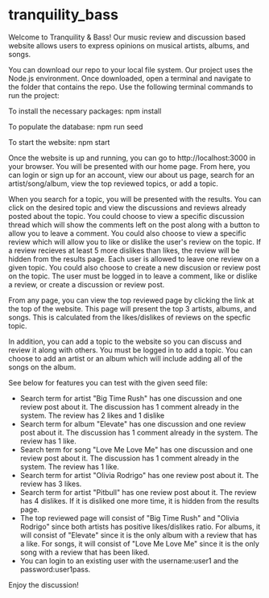 # tranquility_bass

Welcome to Tranquility & Bass! Our music review and discussion based website allows users to express opinions on musical artists, albums, and songs. 

You can download our repo to your local file system. Our project uses the Node.js environment. Once downloaded, open a terminal and navigate to the folder that contains the repo. Use the following terminal commands to run the project:
   
   To install the necessary packages: npm install
   
   To populate the database: npm run seed
   
   To start the website: npm start
    
Once the website is up and running, you can go to http://localhost:3000 in your browser. You will be presented with our home page. From here, you can login or sign up for an account, view our about us page, search for an artist/song/album, view the top reviewed topics, or add a topic.

When you search for a topic, you will be presented with the results. You can click on the desired topic and view the discussions and reviews already posted about the topic. You could choose to view a specific discussion thread which will show the comments left on the post along with a button to allow you to leave a comment. You could also choose to view a specific review which will allow you to like or dislike the user's review on the topic. If a review recieves at least 5 more dislikes than likes, the review will be hidden from the results page. Each user is allowed to leave one review on a given topic. You could also choose to create a new discusion or review post on the topic. The user must be logged in to leave a comment, like or dislike a review, or create a discussion or review post.

From any page, you can view the top reviewed page by clicking the link at the top of the website. This page will present the top 3 artists, albums, and songs. This is calculated from the likes/dislikes of reviews on the specfic topic.

In addition, you can add a topic to the website so you can discuss and review it along with others. You must be logged in to add a topic. You can choose to add an artist or an album which will include adding all of the songs on the album.



See below for features you can test with the given seed file:
- Search term for artist "Big Time Rush" has one discussion and one review post about it. The discussion has 1 comment already in the system. The review has 2 likes and 1 dislike
- Search term for album "Elevate" has one discussion and one review post about it. The discussion has 1 comment already in the system. The review has 1 like.
- Search term for song "Love Me Love Me" has one discussion and one review post about it. The discussion has 1 comment already in the system. The review has 1 like.
- Search term for artist "Olivia Rodrigo" has one review post about it. The review has 3 likes.
- Search term for artist "Pitbull" has one review post about it. The review has 4 dislikes. If it is disliked one more time, it is hidden from the results page.
- The top reviewed page will consist of "Big Time Rush" and "Olivia Rodrigo" since both artists has positive likes/dislikes ratio. For albums, it will consist of "Elevate" since it is the only album with a review that has a like. For songs, it will consist of "Love Me Love Me" since it is the only song with a review that has been liked.
- You can login to an existing user with the username:user1 and the password:user1pass.

Enjoy the discussion!
